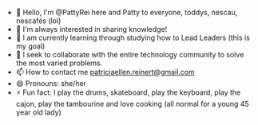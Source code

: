 - 👋 Hello, I'm @PattyRei here and Patty to everyone, toddys, nescau, nescafés (lol)
- 👀 I'm always interested in sharing knowledge!
- 🌱 I am currently learning through studying how to Lead Leaders (this is my goal)
- 💞️ I seek to collaborate with the entire technology community to solve the most varied problems.
- 📫 How to contact me patriciaellen.reinert@gmail.com
- 😄 Pronouns: she/her
- ⚡ Fun fact: I play the drums, skateboard, play the keyboard, play the cajon, play the tambourine and love cooking (all normal for a young 45 year old lady)

<!---
PattyRei/PattyRei is a ✨ special ✨ repository because its `README.md` (this file) appears in its GitHub profile.
You can click the Preview link to see your changes.
--->
